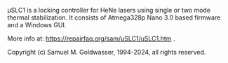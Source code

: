 µSLC1 is a locking controller for HeNe lasers using single or two mode thermal stabilization.  It consists of Atmega328p Nano 3.0 based firmware and a Windows GUI.

More info at: https://repairfaq.org/sam/uSLC1/uSLC1.htm .

Copyright (c) Samuel M. Goldwasser, 1994-2024, all rights reserved.

